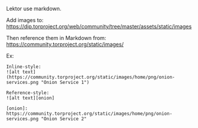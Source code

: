 Lektor use markdown.

Add images to: https://dip.torproject.org/web/community/tree/master/assets/static/images

Then reference them in Markdown from: https://community.torproject.org/static/images/

Ex:
```
Inline-style: 
![alt text](https://community.torproject.org/static/images/home/png/onion-services.png "Onion Service 1")

Reference-style: 
![alt text][onion]

[onion]: https://community.torproject.org/static/images/home/png/onion-services.png "Onion Service 2"

```